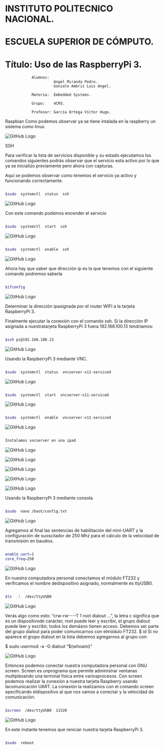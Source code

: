 #			**INSTITUTO POLITECNICO NACIONAL.**</h1>

# 			  ESCUELA SUPERIOR DE CÓMPUTO.<h2>


#		 Título: Uso de las RaspberryPi 3.

				Alumnos: 
				          Angel Miranda Pedro.
				          Gonzale Ambriz Luis Angel.

				Materia:  Embedded Systems.
		
				Grupo:    4CM3.
		
				Profesor: García Ortega Víctor Hugo.




Raspbian
Como podemos observar ya se tiene intalada en la raspberry un sistema como linux.


![GitHub Logo](imagenes/rasp.png)





SSH

Para verificar la  lista  de  servicios  disponible  y  su  estado ejecutamos los comandos siguientes podrás  observar  que  el  servicio  esta  activo  por  lo  que  ya se inicializo  previamente pero ahora con capturas.

Aquí se podemos observar como tenemos el servicio ya activo y funcionando correctamente.


```sh

$sudo  systemctl  status  ssh

```

![GitHub Logo](imagenes/2018-10-08-140329_640x480_scrot.png)


Con este comando podemos encender el servicio


```sh

$sudo  systemctl  start  ssh

```


![GitHub Logo](imagenes/2018-10-08-140418_640x480_scrot.png)


```sh

$sudo  systemctl  enable  ssh

```


![GitHub Logo](imagenes/2018-10-08-140443_640x480_scrot.png)



Ahora hay que saber que dirección ip es la que tenemos con el siguiente comando podremos saberla


```sh

$ifconfig

```



![GitHub Logo](imagenes/2018-10-15-092658_640x480_scrot.png)




Determinar  la  dirección  ipasignada  por  el  router  WIFI  a  la  tarjeta  RaspberryPi  3.

Finalmente  ejecutar  la  conexión  con  el  comando  ssh.  Si  la  dirección  IP  asignada  a  nuestratarjeta  RaspberryPi  3  fuera 192.168.100.13 tendríamos:


```sh

$ssh pi@192.168.100.13

```

![GitHub Logo](imagenes/ssh.png)


Usando la  RaspberryPi  3  mediante  VNC.


```sh

$sudo  systemctl  status  vncserver-x11-serviced

```

![GitHub Logo](imagenes/2018-10-15-093511_640x480_scrot.png)



```sh

$sudo  systemctl  start  vncserver-x11-serviced

```


![GitHub Logo](imagenes/2018-10-15-093615_640x480_scrot.png)



```sh

$sudo  systemctl  enable  vncserver-x11-serviced

```


![GitHub Logo](imagenes/2018-10-15-093615_640x480_scrot.png)
 


```sh

Instalamos vncserver en una ipad

```

![GitHub Logo](imagenes/vnc.jpg)


![GitHub Logo](imagenes/vnc2.jpg)


![GitHub Logo](imagenes/vnc3.jpg)


![GitHub Logo](imagenes/vnc4.jpg)


![GitHub Logo](imagenes/vnc5.jpg)


 Usando  la  RaspberryPi  3  mediante  consola.

```sh

$sudo  nano /boot/config.txt

```


![GitHub Logo](imagenes/2018-10-15-094027_640x480_scrot.png)



Agregamos  al  final  las  sentencias  de  habilitación  del  mini-UART  y  la  configuración  de  suoscilador  de  250  Mhz  para  el  cálculo  de  la  velocidad  de  transmisión  en  baudios.

```sh

enable_uart=1
core_freq=250

```


![GitHub Logo](imagenes/2018-10-15-094036_640x480_scrot.png)



En  nuestra  computadora  personal  conectamos  el  módulo  FT232  y  verificamos  el  nombre  dedispositivo  asignado,  normalmente  es  ttyUSB0.


```sh

$ls  -l  /dev/ttyUSB0

```

![GitHub Logo](imagenes/2018-10-15-092658_640x480_scrot.png)


Verás  algo  como  esto:  “crw-rw----T  1  root  dialout  ...”,  la  letra  c  significa  que  es  un  dispositivode  carácter,  root  puede  leer  y  escribir,  el  grupo  dialout  puede  leer  y  escribir,  todos  los  demásno  tienen  acceso.  Debemos  ser  parte  del  grupo  dialout  para  poder  comunicarnos  con  elmódulo  FT232.
$ id
Si  no  aparece  el  grupo  dialout  en  la  lista  debemos  agregarnos  al  grupo  con:


$  sudo  usermod  -a  -G  dialout  “$(whoami)”


![GitHub Logo](imagenes/2018-10-15-092658_640x480_scrot.png)


Entonces  podemos  conectar  nuestra  computadora  personal  con  GNU  screen.  Screen  es  unprograma  que  permite  administrar  ventanas  multiplexando  una  terminal  física  entre  variosprocesos.  Con  screen  podemos  realizar  la  conexión  a  nuestra  tarjeta  Raspberry  usando  lacomunicación  UART.  La  conexión  la  realizamos  con  el  comando  screen  epecificando  eldispositivo  al  que  nos  vamos  a  conectar  y  la  velocidad  de  comunicación:


```sh

$screen  /dev/ttyUSB0  11520

```


![GitHub Logo](imagenes/2018-10-15-092658_640x480_scrot.png)


En  este  instante  tenemos  que  reniciar  nuestra  tarjeta  RaspberryPi  3.  
```sh

$sudo  reboot

```


